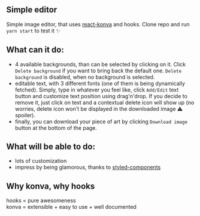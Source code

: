 ## Simple editor
Simple image editor, that uses [react-konva](https://github.com/konvajs/react-konva) and hooks.
Clone repo and run `yarn start` to test it :sparkles:

## What can it do:
* 4 available backgrounds, than can be selected by clicking on it. Click `Delete background` if you want to bring back the default one. `Delete background` is disabled, when no background is selected.
* editable text, with 3 different fonts (one of them is being dynamically fetched). Simply, type in whatever you feel like, click `Add/Edit` text button and customize text position using drag'n'drop. If you decide to remove it, just click on text and a contextual delete icon will show up (no worries, delete icon won't be displayed in the downloaded image :warning: spoiler).
* finally, you can download your piece of art by clicking `Download image` button at the bottom of the page.

## What will be able to do:
- lots of customization
- impress by being glamorous, thanks to [styled-components](https://github.com/styled-components/styled-components)

## Why konva, why hooks
hooks = pure awesomeness  
konva = extensible + easy to use + well documented